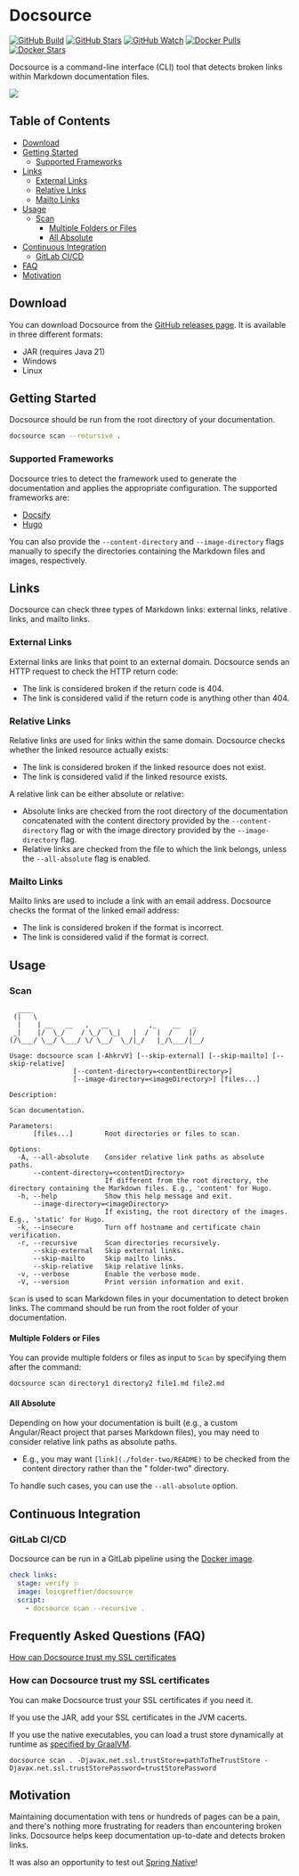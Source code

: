 # Docsource

[![GitHub Build](https://img.shields.io/github/actions/workflow/status/loicgreffier/docsource/push_main.yml?branch=main&logo=github&style=for-the-badge)](https://github.com/loicgreffier/docsource/actions/workflows/push_main.yml)
[![GitHub Stars](https://img.shields.io/github/stars/loicgreffier/docsource?logo=github&style=for-the-badge)](https://github.com/loicgreffier/docsource)
[![GitHub Watch](https://img.shields.io/github/watchers/loicgreffier/docsource?logo=github&style=for-the-badge)](https://github.com/loicgreffier/docsource)
[![Docker Pulls](https://img.shields.io/docker/pulls/loicgreffier/docsource?label=Pulls&logo=docker&style=for-the-badge)](https://hub.docker.com/r/loicgreffier/docsource/tags)
[![Docker Stars](https://img.shields.io/docker/stars/loicgreffier/docsource?label=Stars&logo=docker&style=for-the-badge)](https://hub.docker.com/r/loicgreffier/docsource)

Docsource is a command-line interface (CLI) tool that detects broken links within Markdown documentation files.

![](.readme/demo.gif)

## Table of Contents

* [Download](#download)
* [Getting Started](#getting-started)
    * [Supported Frameworks](#supported-frameworks)
* [Links](#links)
    * [External Links](#external-links)
    * [Relative Links](#relative-links)
    * [Mailto Links](#mailto-links)
* [Usage](#usage)
    * [Scan](#scan)
        * [Multiple Folders or Files](#multiple-folders-or-files)
        * [All Absolute](#all-absolute)
* [Continuous Integration](#continuous-integration)
    * [GitLab CI/CD](#gitlab-cicd)
* [FAQ](#frequently-asked-questions-faq)
* [Motivation](#motivation)

## Download

You can download Docsource from the [GitHub releases page](https://github.com/loicgreffier/docsource/releases). It is
available in three different formats:

- JAR (requires Java 21)
- Windows
- Linux

## Getting Started

Docsource should be run from the root directory of your documentation.

```bash
docsource scan --recursive . 
```

### Supported Frameworks

Docsource tries to detect the framework used to generate the documentation and applies the appropriate configuration.
The supported frameworks are:

- [Docsify](https://docsify.js.org)
- [Hugo](https://gohugo.io)

You can also provide the `--content-directory` and `--image-directory` flags manually to specify the directories
containing the
Markdown files and images, respectively.

## Links

Docsource can check three types of Markdown links: external links, relative links, and mailto links.

### External Links

External links are links that point to an external domain. Docsource sends an HTTP request to check the HTTP return
code:

- The link is considered broken if the return code is 404.
- The link is considered valid if the return code is anything other than 404.

### Relative Links

Relative links are used for links within the same domain. Docsource checks whether the linked resource actually exists:

- The link is considered broken if the linked resource does not exist.
- The link is considered valid if the linked resource exists.

A relative link can be either absolute or relative:

- Absolute links are checked from the root directory of the documentation concatenated with the content directory
  provided by the `--content-directory` flag or with the image directory provided by the `--image-directory` flag.
- Relative links are checked from the file to which the link belongs, unless the `--all-absolute` flag is enabled.

### Mailto Links

Mailto links are used to include a link with an email address. Docsource checks the format of the linked email address:

- The link is considered broken if the format is incorrect.
- The link is considered valid if the format is correct.

## Usage

### Scan

```console
  ____
 (|   \
  |    | __   __   ,   __          ,_    __   _
 _|    |/  \_/    / \_/  \_|   |  /  |  /    |/
(/\___/ \__/ \___/ \/ \__/  \_/|_/   |_/\___/|__/

Usage: docsource scan [-AhkrvV] [--skip-external] [--skip-mailto] [--skip-relative]
                [--content-directory=<contentDirectory>]
                [--image-directory=<imageDirectory>] [files...]

Description:

Scan documentation.

Parameters:
      [files...]        Root directories or files to scan.

Options:
  -A, --all-absolute    Consider relative link paths as absolute paths.
      --content-directory=<contentDirectory>
                        If different from the root directory, the directory containing the Markdown files. E.g., 'content' for Hugo.
  -h, --help            Show this help message and exit.
      --image-directory=<imageDirectory>
                        If existing, the root directory of the images. E.g., 'static' for Hugo.
  -k, --insecure        Turn off hostname and certificate chain verification.
  -r, --recursive       Scan directories recursively.
      --skip-external   Skip external links.
      --skip-mailto     Skip mailto links.
      --skip-relative   Skip relative links.
  -v, --verbose         Enable the verbose mode.
  -V, --version         Print version information and exit.
```

`Scan` is used to scan Markdown files in your documentation to detect broken links.
The command should be run from the root folder of your documentation.

#### Multiple Folders or Files

You can provide multiple folders or files as input to `Scan` by specifying them after the command:

```console
docsource scan directory1 directory2 file1.md file2.md
```

#### All Absolute

Depending on how your documentation is built (e.g., a custom Angular/React project that parses Markdown files), you may
need to consider relative link paths as absolute paths.

- E.g., you may want `[link](./folder-two/README)` to be checked from the content directory rather than the "
  folder-two" directory.

To handle such cases, you can use the `--all-absolute` option.

## Continuous Integration

### GitLab CI/CD

Docsource can be run in a GitLab pipeline using the [Docker image](https://hub.docker.com/r/loicgreffier/docsource).

```yaml
check links:
  stage: verify 🩺
  image: loicgreffier/docsource
  script:
    - docsource scan --recursive .
```

## Frequently Asked Questions (FAQ)

[How can Docsource trust my SSL certificates](#how-can-docsource-trust-my-ssl-certificates)

### How can Docsource trust my SSL certificates

You can make Docsource trust your SSL certificates if you need it.

If you use the JAR, add your SSL certificates in the JVM cacerts.

If you use the native executables, you can load a trust store dynamically at runtime
as [specified by GraalVM](https://www.graalvm.org/22.1/reference-manual/native-image/CertificateManagement/).

```console
docsource scan . -Djavax.net.ssl.trustStore=pathToTheTrustStore -Djavax.net.ssl.trustStorePassword=trustStorePassword
```

## Motivation

Maintaining documentation with tens or hundreds of pages can be a pain, and there's nothing more frustrating for readers
than encountering broken links. Docsource helps keep documentation up-to-date and detects broken links.

It was also an opportunity to test
out [Spring Native](https://docs.spring.io/spring-native/docs/current/reference/htmlsingle/)!
